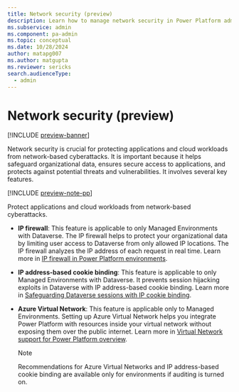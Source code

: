 ```yaml
---
title: Network security (preview)
description: Learn how to manage network security in Power Platform admin center.
ms.subservice: admin
ms.component: pa-admin
ms.topic: conceptual
ms.date: 10/28/2024
author: matapg007
ms.author: matgupta
ms.reviewer: sericks
search.audienceType: 
  - admin
---
```


# Network security (preview)
[!INCLUDE [preview-banner](~/../shared-content/shared/preview-includes/preview-banner.md)]
                                                  
Network security is crucial for protecting applications and cloud workloads from network-based cyberattacks. It is important because it helps safeguard organizational data, ensures secure access to applications, and protects against potential threats and vulnerabilities. It involves several key features.

[!INCLUDE [preview-note-pp](~/../shared-content/shared/preview-includes/preview-note-pp.md)]

Protect applications and cloud workloads from network-based cyberattacks. 

- **IP firewall**: This feature is applicable to only Managed Environments with Dataverse. The IP firewall helps to protect your organizational data by limiting user access to Dataverse from only allowed IP locations. The IP firewall analyzes the IP address of each request in real time. Learn more in [IP firewall in Power Platform environments](../ip-firewall.md).
  
- **IP address-based cookie binding**: This feature is applicable to only Managed Environments with Dataverse. It prevents session hijacking exploits in Dataverse with IP address-based cookie binding. Learn more in [Safeguarding Dataverse sessions with IP cookie binding](../block-cookie-replay-attack.md).
  
- **Azure Virtual Network**: This feature is applicable only to Managed Environments. Setting up Azure Virtual Network helps you integrate Power Platform with resources inside your virtual network without exposing them over the public internet. Learn more in [Virtual Network support for Power Platform overview](../vnet-support-overview.md).

  > [!Note]
  > Recommendations for Azure Virtual Networks and IP address-based cookie binding are available only for environments if auditing is turned on.


